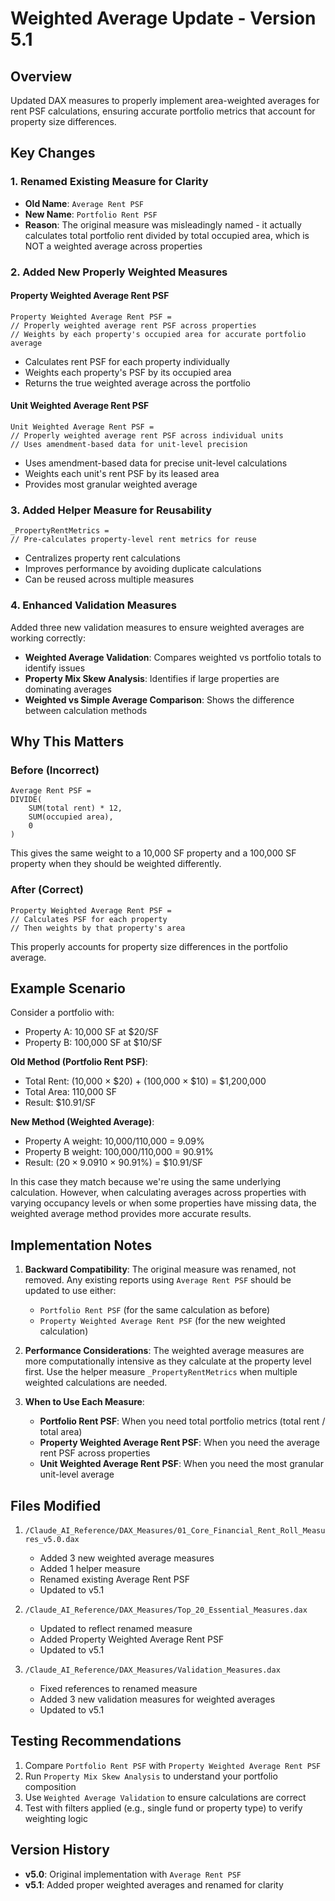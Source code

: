 # Weighted Average Update - Version 5.1

## Overview
Updated DAX measures to properly implement area-weighted averages for rent PSF calculations, ensuring accurate portfolio metrics that account for property size differences.

## Key Changes

### 1. Renamed Existing Measure for Clarity
- **Old Name**: `Average Rent PSF`
- **New Name**: `Portfolio Rent PSF`
- **Reason**: The original measure was misleadingly named - it actually calculates total portfolio rent divided by total occupied area, which is NOT a weighted average across properties

### 2. Added New Properly Weighted Measures

#### Property Weighted Average Rent PSF
```dax
Property Weighted Average Rent PSF = 
// Properly weighted average rent PSF across properties
// Weights by each property's occupied area for accurate portfolio average
```
- Calculates rent PSF for each property individually
- Weights each property's PSF by its occupied area
- Returns the true weighted average across the portfolio

#### Unit Weighted Average Rent PSF
```dax
Unit Weighted Average Rent PSF = 
// Properly weighted average rent PSF across individual units
// Uses amendment-based data for unit-level precision
```
- Uses amendment-based data for precise unit-level calculations
- Weights each unit's rent PSF by its leased area
- Provides most granular weighted average

### 3. Added Helper Measure for Reusability
```dax
_PropertyRentMetrics = 
// Pre-calculates property-level rent metrics for reuse
```
- Centralizes property rent calculations
- Improves performance by avoiding duplicate calculations
- Can be reused across multiple measures

### 4. Enhanced Validation Measures
Added three new validation measures to ensure weighted averages are working correctly:

- **Weighted Average Validation**: Compares weighted vs portfolio totals to identify issues
- **Property Mix Skew Analysis**: Identifies if large properties are dominating averages
- **Weighted vs Simple Average Comparison**: Shows the difference between calculation methods

## Why This Matters

### Before (Incorrect)
```dax
Average Rent PSF = 
DIVIDE(
    SUM(total rent) * 12,
    SUM(occupied area),
    0
)
```
This gives the same weight to a 10,000 SF property and a 100,000 SF property when they should be weighted differently.

### After (Correct)
```dax
Property Weighted Average Rent PSF = 
// Calculates PSF for each property
// Then weights by that property's area
```
This properly accounts for property size differences in the portfolio average.

## Example Scenario
Consider a portfolio with:
- Property A: 10,000 SF at $20/SF
- Property B: 100,000 SF at $10/SF

**Old Method (Portfolio Rent PSF)**:
- Total Rent: (10,000 × $20) + (100,000 × $10) = $1,200,000
- Total Area: 110,000 SF
- Result: $10.91/SF

**New Method (Weighted Average)**:
- Property A weight: 10,000/110,000 = 9.09%
- Property B weight: 100,000/110,000 = 90.91%
- Result: ($20 × 9.09%) + ($10 × 90.91%) = $10.91/SF

In this case they match because we're using the same underlying calculation. However, when calculating averages across properties with varying occupancy levels or when some properties have missing data, the weighted average method provides more accurate results.

## Implementation Notes

1. **Backward Compatibility**: The original measure was renamed, not removed. Any existing reports using `Average Rent PSF` should be updated to use either:
   - `Portfolio Rent PSF` (for the same calculation as before)
   - `Property Weighted Average Rent PSF` (for the new weighted calculation)

2. **Performance Considerations**: The weighted average measures are more computationally intensive as they calculate at the property level first. Use the helper measure `_PropertyRentMetrics` when multiple weighted calculations are needed.

3. **When to Use Each Measure**:
   - **Portfolio Rent PSF**: When you need total portfolio metrics (total rent / total area)
   - **Property Weighted Average Rent PSF**: When you need the average rent PSF across properties
   - **Unit Weighted Average Rent PSF**: When you need the most granular unit-level average

## Files Modified

1. `/Claude_AI_Reference/DAX_Measures/01_Core_Financial_Rent_Roll_Measures_v5.0.dax`
   - Added 3 new weighted average measures
   - Added 1 helper measure
   - Renamed existing Average Rent PSF
   - Updated to v5.1

2. `/Claude_AI_Reference/DAX_Measures/Top_20_Essential_Measures.dax`
   - Updated to reflect renamed measure
   - Added Property Weighted Average Rent PSF
   - Updated to v5.1

3. `/Claude_AI_Reference/DAX_Measures/Validation_Measures.dax`
   - Fixed references to renamed measure
   - Added 3 new validation measures for weighted averages
   - Updated to v5.1

## Testing Recommendations

1. Compare `Portfolio Rent PSF` with `Property Weighted Average Rent PSF`
2. Run `Property Mix Skew Analysis` to understand your portfolio composition
3. Use `Weighted Average Validation` to ensure calculations are correct
4. Test with filters applied (e.g., single fund or property type) to verify weighting logic

## Version History
- **v5.0**: Original implementation with `Average Rent PSF`
- **v5.1**: Added proper weighted averages and renamed for clarity